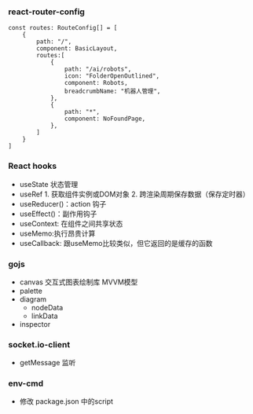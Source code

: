 ### react-router-config
```
const routes: RouteConfig[] = [
    {
        path: "/",
        component: BasicLayout,
        routes:[
            {
                path: "/ai/robots",
                icon: "FolderOpenOutlined",
                component: Robots,
                breadcrumbName: "机器人管理",
            },
            {
                path: "*",
                component: NoFoundPage,
            },
        ]
    }
]
```

### React hooks
- useState 状态管理
- useRef 1. 获取组件实例或DOM对象 2. 跨渲染周期保存数据（保存定时器）
- useReducer()：action 钩子
- useEffect()：副作用钩子
- useContext: 在组件之间共享状态
- useMemo:执行昂贵计算
- useCallback: 跟useMemo比较类似，但它返回的是缓存的函数

### gojs
- canvas 交互式图表绘制库 MVVM模型
- palette
- diagram
    - nodeData
    - linkData
- inspector

### socket.io-client
- getMessage 监听

### env-cmd
- 修改 package.json 中的script